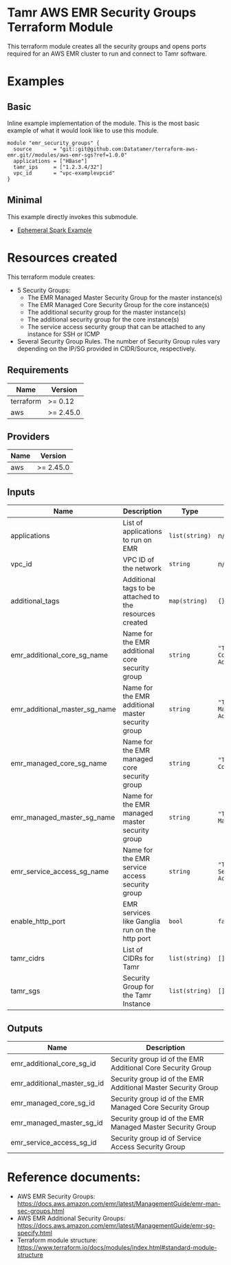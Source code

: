 # Tamr AWS EMR Security Groups Terraform Module
This terraform module creates all the security groups and opens ports required for an AWS EMR cluster to run and connect to Tamr software.

# Examples
## Basic
Inline example implementation of the module.  This is the most basic example of what it would look like to use this module.
```
module "emr_security_groups" {
  source       = "git::git@github.com:Datatamer/terraform-aws-emr.git//modules/aws-emr-sgs?ref=1.0.0"
  applications = ["HBase"]
  tamr_ips     = ["1.2.3.4/32"]
  vpc_id       = "vpc-examplevpcid"
}
```
## Minimal
This example directly invokes this submodule.
- [Ephemeral Spark Example](https://github.com/Datatamer/terraform-aws-emr/tree/master/examples/ephemeral-spark)


# Resources created
This terraform module creates:
* 5 Security Groups:
  * The EMR Managed Master Security Group for the master instance(s)
  * The EMR Managed Core Security Group for the core instance(s)
  * The additional security group for the master instance(s)
  * The additional security group for the core instance(s)
  * The service access security group that can be attached to any instance for SSH or ICMP
* Several Security Group Rules. The number of Security Group rules vary depending on the IP/SG provided in CIDR/Source, respectively.

<!-- BEGINNING OF PRE-COMMIT-TERRAFORM DOCS HOOK -->
## Requirements

| Name | Version |
|------|---------|
| terraform | >= 0.12 |
| aws | >= 2.45.0 |

## Providers

| Name | Version |
|------|---------|
| aws | >= 2.45.0 |

## Inputs

| Name | Description | Type | Default | Required |
|------|-------------|------|---------|:--------:|
| applications | List of applications to run on EMR | `list(string)` | n/a | yes |
| vpc\_id | VPC ID of the network | `string` | n/a | yes |
| additional\_tags | Additional tags to be attached to the resources created | `map(string)` | `{}` | no |
| emr\_additional\_core\_sg\_name | Name for the EMR additional core security group | `string` | `"TAMR-EMR-Core-Additional"` | no |
| emr\_additional\_master\_sg\_name | Name for the EMR additional master security group | `string` | `"TAMR-EMR-Master-Additional"` | no |
| emr\_managed\_core\_sg\_name | Name for the EMR managed core security group | `string` | `"TAMR-EMR-Core"` | no |
| emr\_managed\_master\_sg\_name | Name for the EMR managed master security group | `string` | `"TAMR-EMR-Master"` | no |
| emr\_service\_access\_sg\_name | Name for the EMR service access security group | `string` | `"TAMR-EMR-Service-Access"` | no |
| enable\_http\_port | EMR services like Ganglia run on the http port | `bool` | `false` | no |
| tamr\_cidrs | List of CIDRs for Tamr | `list(string)` | `[]` | no |
| tamr\_sgs | Security Group for the Tamr Instance | `list(string)` | `[]` | no |

## Outputs

| Name | Description |
|------|-------------|
| emr\_additional\_core\_sg\_id | Security group id of the EMR Additional Core Security Group |
| emr\_additional\_master\_sg\_id | Security group id of the EMR Additional Master Security Group |
| emr\_managed\_core\_sg\_id | Security group id of the EMR Managed Core Security Group |
| emr\_managed\_master\_sg\_id | Security group id of the EMR Managed Master Security Group |
| emr\_service\_access\_sg\_id | Security group id of Service Access Security Group |

<!-- END OF PRE-COMMIT-TERRAFORM DOCS HOOK -->

# Reference documents:
* AWS EMR Security Groups: https://docs.aws.amazon.com/emr/latest/ManagementGuide/emr-man-sec-groups.html
* AWS EMR Additional Security Groups: https://docs.aws.amazon.com/emr/latest/ManagementGuide/emr-sg-specify.html
* Terraform module structure: https://www.terraform.io/docs/modules/index.html#standard-module-structure

